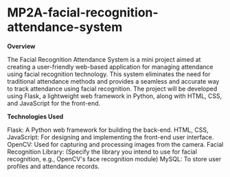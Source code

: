# MP2A-facial-recognition-attendance-system

**Overview**

The Facial Recognition Attendance System is a mini project aimed at creating a user-friendly web-based application for managing attendance using facial recognition technology. This system eliminates the need for traditional attendance methods and provides a seamless and accurate way to track attendance using facial recognition. The project will be developed using Flask, a lightweight web framework in Python, along with HTML, CSS, and JavaScript for the front-end.

**Technologies Used**

Flask: A Python web framework for building the back-end.
HTML, CSS, JavaScript: For designing and implementing the front-end user interface.
OpenCV: Used for capturing and processing images from the camera.
Facial Recognition Library: (Specify the library you intend to use for facial recognition, e.g., OpenCV's face recognition module)
MySQL: To store user profiles and attendance records.
